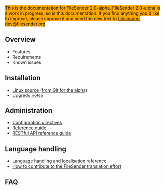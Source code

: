 <span style="background-color:orange">This is the documentation for FileSender 2.0-alpha.
FileSender 2.0-alpha is a work in progress, so is
this documentation.  If you find anything you'd like to improve, please improve it and send
the new text to filesender-dev@filesender.org</span>


## Overview
* Features
* Requirements
* Known issues

## Installation
* [Linux source (from Git for the alpha)](install/README.md)
* [Upgrade notes](development-upgrade-notes/README.md)

## Administration
* [Configuration directives](admin/configuration/README.md)
* [Reference guide](admin/reference/README.md)
* [RESTful API reference guide](rest/README.md)

## Language handling
* [Language handling and localisation reference](i38n/README.md)
* [How to contribute to the FileSender translation effort](i38n/README.md#how_to_contribute_to_the_filesender_2.0_translation_effort)

## FAQ
